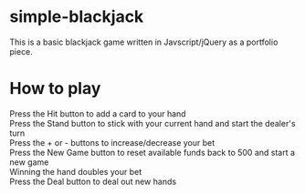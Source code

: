 # simple-blackjack
This is a basic blackjack game written in Javscript/jQuery as a portfolio piece.

# How to play
Press the Hit button to add a card to your hand<br />
Press the Stand button to stick with your current hand and start the dealer's turn<br />
Press the + or - buttons to increase/decrease your bet<br />
Press the New Game button to reset available funds back to 500 and start a new game<br />
Winning the hand doubles your bet<br />
Press the Deal button to deal out new hands<br />

